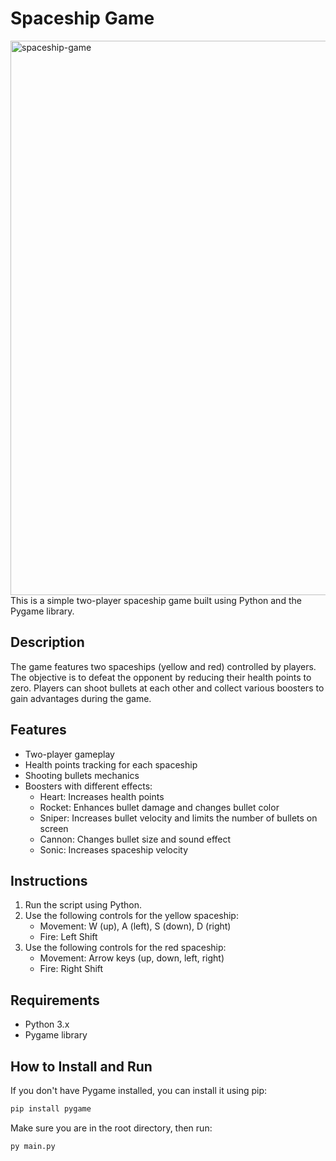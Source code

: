 # Spaceship Game

<img width="887" alt="spaceship-game" src="https://github.com/tonexie/spaceship-game/assets/131140622/9344ef7e-dea5-45ab-8367-7a2b93a9b885">
This is a simple two-player spaceship game built using Python and the Pygame library.

## Description

The game features two spaceships (yellow and red) controlled by players. The objective is to defeat the opponent by reducing their health points to zero. Players can shoot bullets at each other and collect various boosters to gain advantages during the game.

## Features

- Two-player gameplay
- Health points tracking for each spaceship
- Shooting bullets mechanics
- Boosters with different effects:
  - Heart: Increases health points
  - Rocket: Enhances bullet damage and changes bullet color
  - Sniper: Increases bullet velocity and limits the number of bullets on screen
  - Cannon: Changes bullet size and sound effect
  - Sonic: Increases spaceship velocity

## Instructions

1. Run the script using Python.
2. Use the following controls for the yellow spaceship:
   - Movement: W (up), A (left), S (down), D (right)
   - Fire: Left Shift
3. Use the following controls for the red spaceship:
   - Movement: Arrow keys (up, down, left, right)
   - Fire: Right Shift

## Requirements

- Python 3.x
- Pygame library

## How to Install and Run

If you don't have Pygame installed, you can install it using pip:

```bash
pip install pygame
```

Make sure you are in the root directory, then run:

```bash
py main.py
```
